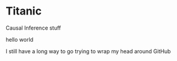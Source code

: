 # Titanic
Causal Inference stuff

hello world

I still have a long way to go trying to wrap my head around GitHub


